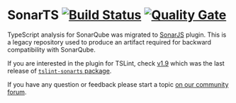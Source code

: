 # SonarTS [![Build Status](https://travis-ci.org/SonarSource/SonarTS.svg?branch=master)](https://travis-ci.org/SonarSource/SonarTS) [![Quality Gate](https://next.sonarqube.com/sonarqube/api/project_badges/measure?project=sonarts&metric=alert_status)](https://next.sonarqube.com/sonarqube/dashboard?id=sonarts)

TypeScript analysis for SonarQube was migrated to [SonarJS](https://github.com/SonarSource/SonarJS) plugin.
This is a legacy repository used to produce an artifact required for backward compatibility with SonarQube.

If you are interested in the plugin for TSLint, check [v1.9](https://github.com/SonarSource/SonarTS/tree/1.9.0.3766) which was the last release of [`tslint-sonarts` package](https://www.npmjs.com/package/tslint-sonarts).

If you have any question or feedback please start a topic [on our community forum](https://community.sonarsource.com/).



